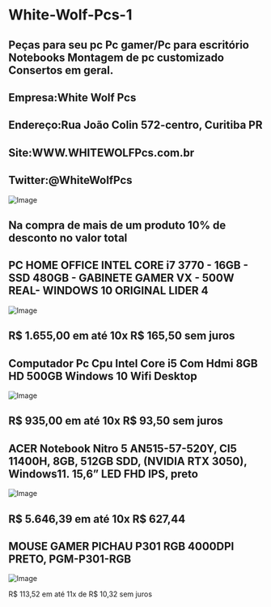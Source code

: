 # White-Wolf-Pcs-1
Peças para seu pc Pc gamer/Pc para escritório Notebooks Montagem de pc customizado Consertos em geral.
---------------------------------------------------------------------------------------------------------------------------------------
Empresa:White Wolf Pcs
---------------------------------------------------------------------------------------------------------------------------------------
Endereço:Rua João Colin 572-centro, Curitiba PR
---------------------------------------------------------------------------------------------------------------------------------------
Site:WWW.WHITEWOLFPcs.com.br
---------------------------------------------------------------------------------------------------------------------------------------
Twitter:@WhiteWolfPcs
---------------------------------------------------------------------------------------------------------------------------------------
![Image](https://user-images.githubusercontent.com/115034837/204571750-fa99e306-aa55-4308-b328-6c166a526704.png)

Na compra de mais de um produto 10% de desconto no valor total
---------------------------------------------------------------------------------------------------------------------------------------
PC HOME OFFICE INTEL CORE i7 3770 - 16GB - SSD 480GB - GABINETE GAMER VX - 500W REAL- WINDOWS 10 ORIGINAL LIDER 4
---------------------------------------------------------------------------------------------------------------------------------------
![Image](https://user-images.githubusercontent.com/115034837/204573251-37878974-b7d9-4424-a48a-8e019494da6e.png)

R$ 1.655,00 em até 10x R$ 165,50 sem juros
---------------------------------------------------------------------------------------------------------------------------------------
Computador Pc Cpu Intel Core i5 Com Hdmi 8GB HD 500GB Windows 10 Wifi Desktop
---------------------------------------------------------------------------------------------------------------------------------------
![Image](https://user-images.githubusercontent.com/115034837/204574678-fe830f8d-5d68-4ec3-b38c-1f8bdcbfac49.png)

R$ 935,00 em até 10x R$ 93,50 sem juros
---------------------------------------------------------------------------------------------------------------------------------------
ACER Notebook Nitro 5 AN515-57-520Y, CI5 11400H, 8GB, 512GB SDD, (NVIDIA RTX 3050), Windows11. 15,6” LED FHD IPS, preto
---------------------------------------------------------------------------------------------------------------------------------------
![Image](https://user-images.githubusercontent.com/115034837/204575407-6d97998b-09f6-4a65-bd22-237d6599d1d7.png)

R$ 5.646,39 em até 10x R$ 627,44 
---------------------------------------------------------------------------------------------------------------------------------------
MOUSE GAMER PICHAU P301 RGB 4000DPI PRETO, PGM-P301-RGB
---------------------------------------------------------------------------------------------------------------------------------------
![Image](https://user-images.githubusercontent.com/115034837/204576772-a54e4a6c-9359-4f41-a65d-9c6ac1aa4f84.png)

R$ 113,52 em até 11x de R$ 10,32 sem juros




































